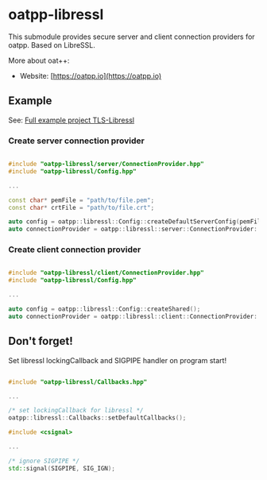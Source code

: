 # oatpp-libressl
This submodule provides secure server and client connection providers for oatpp. Based on LibreSSL.

More about oat++:
- Website: [https://oatpp.io](https://oatpp.io)

## Example

See: [Full example project TLS-Libressl](https://github.com/oatpp/oatpp-examples/tree/master/tls-libressl)

### Create server connection provider

```c++

#include "oatpp-libressl/server/ConnectionProvider.hpp"
#include "oatpp-libressl/Config.hpp"

...

const char* pemFile = "path/to/file.pem";
const char* crtFile = "path/to/file.crt";

auto config = oatpp::libressl::Config::createDefaultServerConfig(pemFile, crtFile);
auto connectionProvider = oatpp::libressl::server::ConnectionProvider::createShared(config, 8443);

```

### Create client connection provider

```c++

#include "oatpp-libressl/client/ConnectionProvider.hpp"
#include "oatpp-libressl/Config.hpp"

...

auto config = oatpp::libressl::Config::createShared();
auto connectionProvider = oatpp::libressl::client::ConnectionProvider::createShared(config, "httpbin.org", 443);

```

## Don't forget!

Set libressl lockingCallback and SIGPIPE handler on program start!

```c++

#include "oatpp-libressl/Callbacks.hpp"

...

/* set lockingCallback for libressl */
oatpp::libressl::Callbacks::setDefaultCallbacks();

```

```c++
#include <csignal>

...

/* ignore SIGPIPE */
std::signal(SIGPIPE, SIG_IGN);
```
